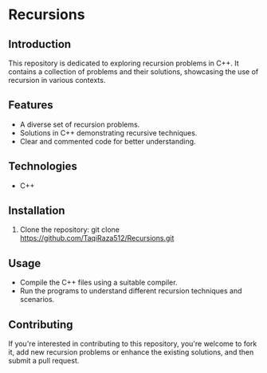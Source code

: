 # Recursions

## Introduction
This repository is dedicated to exploring recursion problems in C++. It contains a collection of problems and their solutions, showcasing the use of recursion in various contexts.

## Features
- A diverse set of recursion problems.
- Solutions in C++ demonstrating recursive techniques.
- Clear and commented code for better understanding.

## Technologies
- C++

## Installation
1. Clone the repository: git clone https://github.com/TaqiRaza512/Recursions.git
## Usage
- Compile the C++ files using a suitable compiler.
- Run the programs to understand different recursion techniques and scenarios.

## Contributing
If you're interested in contributing to this repository, you're welcome to fork it, add new recursion problems or enhance the existing solutions, and then submit a pull request.
